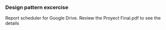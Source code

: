 ### Design pattern excercise

Report scheduler for Google Drive. Review the Proyect Final.pdf to see the details
